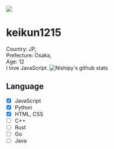 ![](https://komarev.com/ghpvc/?username=keikun1215)
# keikun1215
Country: JP,  
Prefecture: Osaka,  
Age: 12  
I love JavaScript.
![Nishipy's github stats](https://github-readme-stats.vercel.app/api?username=nishipy)
## Language
- [x] JavaScript
- [x] Python
- [x] HTML, CSS
- [ ] C++
- [ ] Rust
- [ ] Go
- [ ] Java
